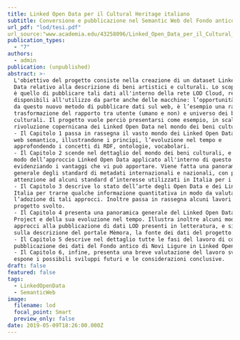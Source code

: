 ```yaml
---
title: Linked Open Data per il Cultural Heritage italiano
subtitle: Conversione e pubblicazione nel Semantic Web del Fondo antico del Comune di Novi Ligure
url_pdf: "lod/tesi.pdf"
url_source:"www.academia.edu/43258096/Linked_Open_Data_per_il_Cultural_Heritage_italiano_conversione_e_pubblicazione_nel_Semantic_Web_del_Fondo_antico_del_Comune_di_Novi_Ligure"
publication_types:
  - "7"
authors:
  - admin
publication: (unpublished)
abstract: >-
  L'obiettivo del progetto consiste nella creazione di un dataset Linked Open
  Data relativo alla descrizione di beni artistici e culturali. Lo scopo finale
  è quello di pubblicare tali dati all'interno della rete LOD Cloud, rendendoli
  disponibili all'utilizzo da parte anche delle macchine: l’opportunità offerta
  da questo nuovo metodo di pubblicare dati sul web, è l’esempio una radicale
  trasformazione del rapporto tra utente (umano e non) e universo dei beni
  culturali. Il progetto vuole perciò presentarsi come esempio, in scala, della
  rivoluzione copernicana dei Linked Open Data nel mondo dei beni culturali.
  - Il Capitolo 1 passa in rassegna il vasto mondo dei Linked Open Data e del
  web semantico, illustrandone i principi, l’evoluzione nel tempo e
  approfondendo i concetti di RDF, ontologie, vocabolari.
  - Il Capitolo 2 scende nel dettaglio del mondo dei beni culturali, e in particolar
  modo dell’approccio Linked Open Data applicato all'interno di questo mondo,
  evidenziando i vantaggi che vi può apportare. Viene fatta una panoramica
  generale degli standard di metadati internazionali e nazionali, con particolare
  attenzione ad alcuni standard d’interesse utilizzati in Italia per i beni culturali.
  - Il Capitolo 3 descrive lo stato dell’arte degli Open Data e dei Linked Data in
  Italia per trarne qualche informazione quantitativa in modo da valutare
  l’adozione di tali approcci. Inoltre passa in rassegna alcuni lavori simili al
  progetto svolto.
  - Il Capitolo 4 presenta una panoramica generale del Linked Open Data
  Project e della sua evoluzione nel tempo. Illustra inoltre alcuni modelli e
  approcci alla pubblicazione di dati LOD presenti in letteratura, e si sofferma
  sulla descrizione del portale Mèmora, la fonte dei dati del progetto.
  - Il Capitolo 5 descrive nel dettaglio tutte le fasi del lavoro di conversione e
  pubblicazione dei dati del Fondo antico di Novi Ligure in Linked Open Data .
  - Il Capitolo 6, infine, presenta una breve valutazione del lavoro svolto ed
  espone i possibili sviluppi futuri e le considerazioni conclusive.
draft: false
featured: false
tags:
  - LinkedOpenData
  - SemanticWeb
image:
  filename: lod
  focal_point: Smart
  preview_only: false
date: 2019-05-09T18:26:00.000Z
---
```

